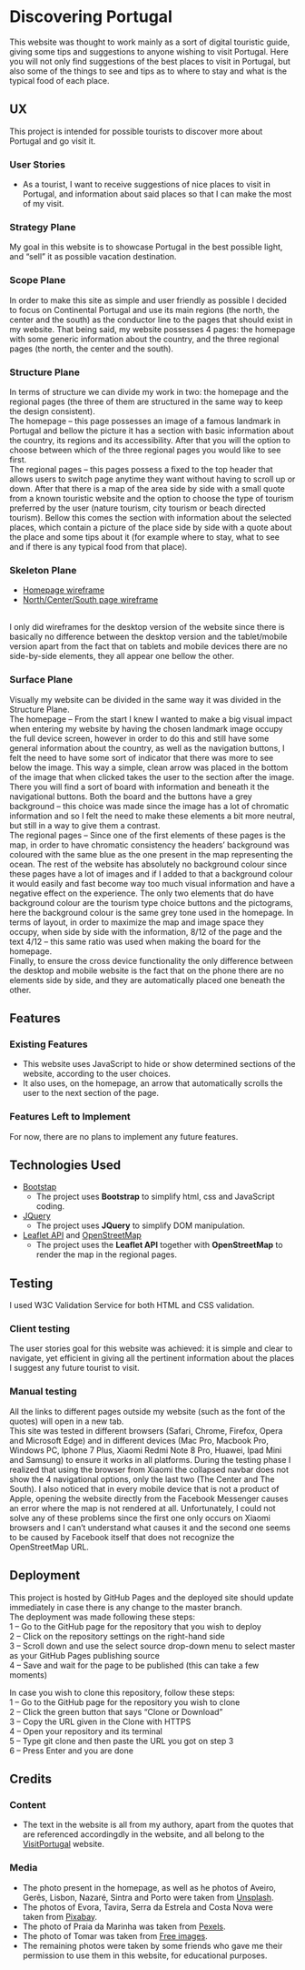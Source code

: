 # Discovering Portugal

This website was thought to work mainly as a sort of digital touristic guide, giving some tips and suggestions to anyone wishing to visit Portugal. Here you will not only find suggestions of the best places to visit in Portugal, but also some of the things to see and tips as to where to stay and what is the typical food of each place.
 
## UX
 
This project is intended for possible tourists to discover more about Portugal and go visit it.

### User Stories
- As a tourist, I want to receive suggestions of nice places to visit in Portugal, and information about said places so that I can make the most of my visit.

### Strategy Plane
My goal in this website is to showcase Portugal in the best possible light, and “sell” it as possible vacation destination.

### Scope Plane
In order to make this site as simple and user friendly as possible I decided to focus on Continental Portugal and use its main regions (the north, the center and the south) as the conductor line to the pages that should exist in my website. That being said, my website possesses 4 pages: the homepage with some generic information about the country, and the three regional pages (the north, the center and the south).

### Structure Plane
In terms of structure we can divide my work in two: the homepage and the regional pages (the three of them are structured in the same way to keep the design consistent). <br>
The homepage – this page possesses an image of a famous landmark in Portugal and bellow the picture it has a section with basic information about the country, its regions and its accessibility. After that you will the option to choose between which of the three regional pages you would like to see first. <br>
The regional pages – this pages possess a fixed to the top header that allows users to switch page anytime they want without having to scroll up or down. After that there is a map of the area side by side with a small quote from a known touristic website and the option to choose the type of tourism preferred by the user (nature tourism, city tourism or beach directed tourism). Bellow this comes the section with information about the selected places, which contain a picture of the place side by side with a quote about the place and some tips about it (for example where to stay, what to see and if there is any typical food from that place).

### Skeleton Plane
- [Homepage wireframe](wireframes/homepage.jpg)
- [North/Center/South page wireframe](wireframes/otherpages.jpg)
<br>
I only did wireframes for the desktop version of the website since there is basically no difference between the desktop version and the tablet/mobile version apart from the fact that on tablets and mobile devices there are no side-by-side elements, they all appear one bellow the other.

### Surface Plane
Visually my website can be divided in the same way it was divided in the Structure Plane.<br>
The homepage – From the start I knew I wanted to make a big visual impact when entering my website by having the chosen landmark image occupy the full device screen, however in order to do this and still have some general information about the country, as well as the navigation buttons, I felt the need to have some sort of indicator that there was more to see below the image. This way a simple, clean arrow was placed in the bottom of the image that when clicked takes the user to the section after the image. There you will find a sort of board with information and beneath it the navigational buttons. Both the board and the buttons have a grey background – this choice was made since the image has a lot of chromatic information and so I felt the need to make these elements a bit more neutral, but still in a way to give them a contrast. <br>
The regional pages – Since one of the first elements of these pages is the map, in order to have chromatic consistency the headers’ background was coloured with the same blue as the one present in the map representing the ocean. The rest of the website has absolutely no background colour since these pages have a lot of images and if I added to that a background colour it would easily and fast become way too much visual information and have a negative effect on the experience. The only two elements that do have background colour are the tourism type choice buttons and the pictograms, here the background colour is the same grey tone used in the homepage. In terms of layout, in order to maximize the map and image space they occupy, when side by side with the information, 8/12 of the page and the text 4/12 – this same ratio was used when making the board for the homepage. <br>
Finally, to ensure the cross device functionality the only difference between the desktop and mobile website is the fact that on the phone there are no elements side by side, and they are automatically placed one beneath the other.

## Features
 
### Existing Features
- This website uses JavaScript to hide or show determined sections of the website, according to the user choices.
- It also uses, on the homepage, an arrow that automatically scrolls the user to the next section of the page. 

### Features Left to Implement
For now, there are no plans to implement any future features.

## Technologies Used

- [Bootstap](https://getbootstrap.com/)
    - The project uses **Bootstrap** to simplify html, css and JavaScript coding.
- [JQuery](https://jquery.com)
    - The project uses **JQuery** to simplify DOM manipulation.
- [Leaflet API](https://leafletjs.com/) and [OpenStreetMap](https://www.openstreetmap.org/#map=15/10.3714/-85.1239)
    - The project uses the **Leaflet API** together with **OpenStreetMap** to render the map in the regional pages.


## Testing

I used W3C Validation Service for both HTML and CSS validation.

### Client testing

The user stories goal for this website was achieved: it is simple and clear to navigate, yet efficient in giving all the pertinent information about the places I suggest any future tourist to visit.

### Manual testing
All the links to different pages outside my website (such as the font of the quotes) will open in a new tab. <br>
This site was tested in different browsers (Safari, Chrome, Firefox, Opera and Microsoft Edge) and in different devices (Mac Pro, Macbook Pro, Windows PC, Iphone 7 Plus, Xiaomi Redmi Note 8 Pro, Huawei, Ipad Mini and Samsung) to ensure it works in all platforms. During the testing phase I realized that using the browser from Xiaomi the collapsed navbar does not show the 4 navigational options, only the last two (The Center and The South). I also noticed that in every mobile device that is not a product of Apple, opening the website directly from the Facebook Messenger causes an error where the map is not rendered at all. Unfortunately, I could not solve any of these problems since the first one only occurs on Xiaomi browsers and I can’t understand what causes it and the second one seems to be caused by Facebook itself that does not recognize the OpenStreetMap URL.


## Deployment

This project is hosted by GitHub Pages and the deployed site should update immediately in case there is any change to the master branch. <br>
The deployment was made following these steps: <br>
1 – Go to the GitHub page for the repository that you wish to deploy <br>
2 – Click on the repository settings on the right-hand side <br>
3 – Scroll down and use the select source drop-down menu to select master as your GitHub Pages publishing source <br>
4 – Save and wait for the page to be published (this can take a few moments) <br>

In case you wish to clone this repository, follow these steps: <br>
1 – Go to the GitHub page for the repository you wish to clone <br>
2 – Click the green button that says “Clone or Download” <br>
3 – Copy the URL given in the Clone with HTTPS <br>
4 – Open your repository and its terminal <br>
5 – Type git clone and then paste the URL you got on step 3 <br>
6 – Press Enter and you are done


## Credits

### Content
- The text in the website is all from my authory, apart from the quotes that are referenced accordingdly in the website, and all belong to the [VisitPortugal](https://www.visitportugal.com/en) website.

### Media
- The photo present in the homepage, as well as he photos of Aveiro, Gerês, Lisbon, Nazaré, Sintra and Porto were taken from [Unsplash](https://unsplash.com/).
- The photos of Evora, Tavira, Serra da Estrela and Costa Nova were taken from [Pixabay](https://pixabay.com/pt/).
- The photo of Praia da Marinha was taken from [Pexels](https://www.pexels.com/).
- The photo of Tomar was taken from [Free images](https://www.freeimages.com/).
- The remaining photos were taken by some friends who gave me their permission to use them in this website, for educational purposes.

